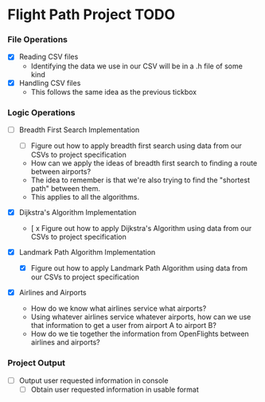 # Flight Path Project TODO

### File Operations
- [x] Reading CSV files
  - Identifying the data we use in our CSV will be in a .h file of some kind
- [x] Handling CSV files
  - This follows the same idea as the previous tickbox

### Logic Operations
- [ ] Breadth First Search Implementation
  - [ ] Figure out how to apply breadth first search using data from our CSVs to project specification
  - How can we apply the ideas of breadth first search to finding a route between airports?
  - The idea to remember is that we're also trying to find the "shortest path" between them.
  - This applies to all the algorithms.

- [x] Dijkstra's Algorithm Implementation
  - [ x Figure out how to apply Dijkstra's Algorithm using data from our CSVs to project specification

- [x] Landmark Path Algorithm Implementation
  - [x] Figure out how to apply Landmark Path Algorithm using data from our CSVs to project specification

- [x] Airlines and Airports
  - How do we know what airlines service what airports?
  - Using whatever airlines service whatever airports, how can we use that information to get a user from airport A to airport B?
  - How do we tie together the information from OpenFlights between airlines and airports?

### Project Output
- [ ] Output user requested information in console
  - [ ] Obtain user requested information in usable format
